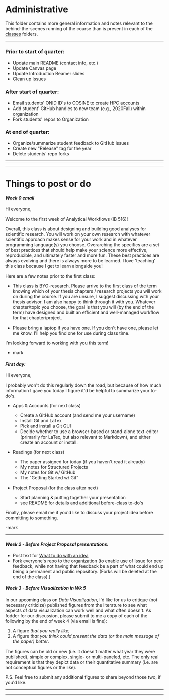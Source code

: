# Administrative
This folder contains more general information and notes relevant to the behind-the-scenes running of the course than is present in each of the [classes](../classes) folders.

***

### Prior to start of quarter:
-  Update main README (contact info, etc.)
-  Update Canvas page
-  Update Introduction Beamer slides
-  Clean up Issues

### After start of quarter:
- Email students' ONID ID's to COSINE to create HPC accounts
- Add student' GitHub handles to new team (e.g., 2020Fall) within organization
- Fork students' repos to Organization

### At end of quarter:
- Organize/summarize student feedback to GitHub issues
- Create new "Release" tag for the year
- Delete students' repo forks

***
***
# Things to post or do



#### _Week 0 email_

Hi everyone,

Welcome to the first week of Analytical Workflows (IB 516)!

Overall, this class is about designing and building good analyses for scientific research. 
You will work on your own research with whatever scientific approach makes sense for your work and in whatever programming language(s) you choose. 
Overarching the specifics are a set of best practices that should help make your science more effective, reproducible, and ultimately faster and more fun. 
These best practices are always evolving and there is always more to be learned.
I love 'teaching' this class because I get to learn alongside you!

Here are a few notes prior to the first class:

* This class is BYO-research. Please arrive to the first class of the term knowing which of your thesis chapters / research projects you will work on during the course. If you are unsure, I suggest discussing with your thesis advisor. I am also happy to think through it with you. Whatever chapter/topic you choose, the goal is that you will (by the end of the term) have designed and built an efficient and well-managed workflow for that chapter/project. 

* Please bring a laptop if you have one. If you don't have one, please let me know. I'll help you find one for use during class time.

I'm looking forward to working with you this term!
- mark



#### _First day:_

Hi everyone,

I probably won't do this regularly down the road, but because of how much information I gave you today I figure it'd be helpful to summarize your to-do's.

- Apps & Accounts (for next class)
  - Create a GitHub account (and send me your username)
  - Install Git and LaTex
  - Pick and install a Git GUI
  - Decide whether to use a browser-based or stand-alone text-editor (primarily for LaTex, but also relevant to Markdown), and either create an account or install.

- Readings (for next class)
  - The paper assigned for today (if you haven't read it already)
  - My notes for Structured Projects
  - My notes for Git w/ GitHub
  - The "Getting Started w/ Git"

- Project Proposal (for the class after next)
  - Start planning & putting together your presentation
  - see README for details and additional before-class to-do's

Finally, please email me if you'd like to discuss your project idea before committing to something.

-mark

***

#### _Week 2 - Before Project Proposal presentations:_

- Post text for [What to do with an idea](../classes/ProjectProposal/notes/What_to_do_with_an_idea.md)
- Fork everyone's repo to the organization (to enable use of Issue for peer feedback, while not having that feedback be a part of what could end up being a permanent and public repository. (Forks will be deleted at the end of the class).)


#### _Week 3 - Before Visualization in Wk 5_

In our upcoming class on _Data Visualization_, I'd like for us to critique (not necessary criticize) published figures from the literature to see what aspects of data visualization can work well and what often doesn't.  As fodder for our discussion, please submit to me a copy of each of the following by the end of week 4 (via email is fine):

1) A figure _that you really like_;
2) A figure _that you think could present the data (or the main message of the paper) better_.

The figures can be old or new (i.e. it doesn't matter what year they were published), simple or complex, single- or multi-paneled, etc.  The only real requirement is that they depict data or their quantitative summary (i.e. are not conceptual figures or the like).

P.S. Feel free to submit any additional figures to share beyond those two, if you'd like.


***
***
